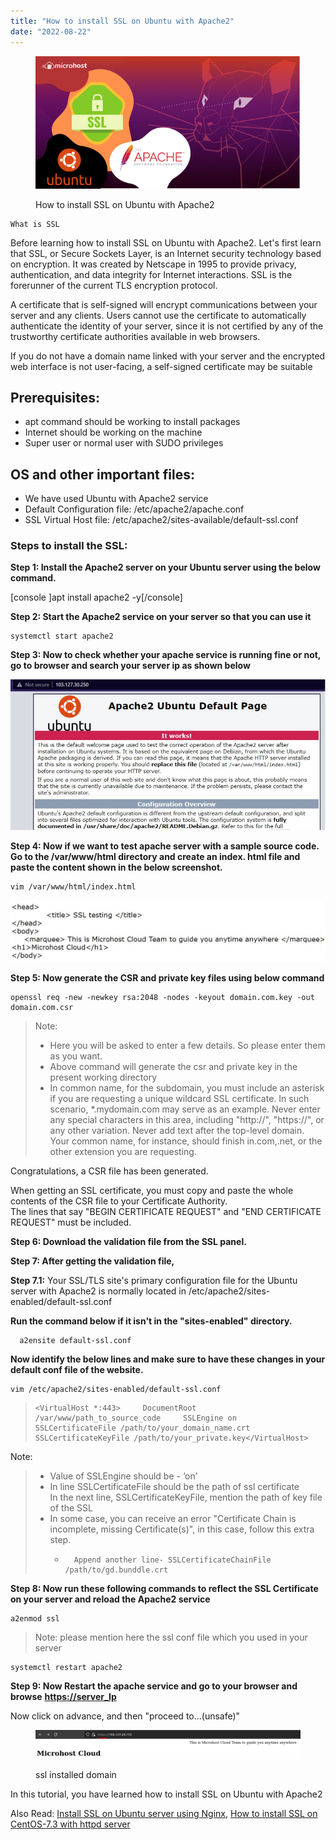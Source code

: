 ```yaml
---
title: "How to install SSL on Ubuntu with Apache2"
date: "2022-08-22"
---
```


<figure>

![How to install SSL on Ubuntu with Apache2](images/install-ssl-on-ubuntu-using-apache-1.png)

<figcaption>

How to install SSL on Ubuntu with Apache2

</figcaption>

</figure>

```
What is SSL
```
Before learning how to install SSL on Ubuntu with Apache2. Let's first learn that SSL, or Secure Sockets Layer, is an Internet security technology based on encryption. It was created by Netscape in 1995 to provide privacy, authentication, and data integrity for Internet interactions. SSL is the forerunner of the current TLS encryption protocol.

A certificate that is self-signed will encrypt communications between your server and any clients. Users cannot use the certificate to automatically authenticate the identity of your server, since it is not certified by any of the trustworthy certificate authorities available in web browsers.

If you do not have a domain name linked with your server and the encrypted web interface is not user-facing, a self-signed certificate may be suitable

## Prerequisites:

- apt command should be working to install packages
- Internet should be working on the machine
- Super user or normal user with SUDO privileges

## OS and other important files:

- We have used Ubuntu with Apache2 service
- Default Configuration file: /etc/apache2/apache.conf
- SSL Virtual Host file: /etc/apache2/sites-available/default-ssl.conf

### Steps to install the SSL:

**Step 1: Install the Apache2 server on your Ubuntu server using the below command.**

\[console \]apt install apache2 -y\[/console\]

**Step 2: Start the Apache2 service on your server so that you can use it**

```
systemctl start apache2
```

**Step 3: Now to check whether your apache service is running fine or not, go to browser and search your server ip as shown below**

![](images/ubuntu.apache.http_.jpg)

**Step 4: Now if we want to test apache server with a sample source code. Go to the /var/www/html directory and create an index. html file and paste the content shown in the below screenshot.**

```
vim /var/www/html/index.html
```

![](images/index.html_-1.jpg)

**Step 5: Now generate the CSR and private key files using below command**

```
openssl req -new -newkey rsa:2048 -nodes -keyout domain.com.key -out domain.com.csr
```

> Note:
> 
> - Here you will be asked to enter a few details. So please enter them as you want.
> - Above command will generate the csr and private key in the present working directory
> - In common name, for the subdomain, you must include an asterisk if you are requesting a unique wildcard SSL certificate. In such scenario, \*.mydomain.com may serve as an example. Never enter any special characters in this area, including "http://", "https://", or any other variation. Never add text after the top-level domain. Your common name, for instance, should finish in.com,.net, or the other extension you are requesting.

Congratulations, a CSR file has been generated.

When getting an SSL certificate, you must copy and paste the whole contents of the CSR file to your Certificate Authority.  
The lines that say "BEGIN CERTIFICATE REQUEST" and "END CERTIFICATE REQUEST" must be included.

**Step 6: Download the validation file from the SSL panel.**

**Step 7: After getting the validation file,**

**Step 7.1:** Your SSL/TLS site's primary configuration file for the Ubuntu server with Apache2 is normally located in /etc/apache2/sites-enabled/default-ssl.conf

**Run the command below if it isn't in the "sites-enabled" directory.**

```
  a2ensite default-ssl.conf 
```

**Now identify the below lines and make sure to have these changes in your default conf file of the website.**

```
vim /etc/apache2/sites-enabled/default-ssl.conf 
```

> ```
> <VirtualHost *:443>     DocumentRoot /var/www/path_to_source_code     SSLEngine on     SSLCertificateFile /path/to/your_domain_name.crt     SSLCertificateKeyFile /path/to/your_private.key</VirtualHost> 
> ```

Note:

> - Value of SSLEngine should be - ‘on’
> - In line SSLCertificateFile should be the path of ssl certificate  
>     In the next line, SSLCertificateKeyFile, mention the path of key file of the SSL
> - In some case, you can receive an error "Certificate Chain is incomplete, missing Certificate(s)", in this case, follow this extra step.
>     - ```
>         Append another line- SSLCertificateChainFile /path/to/gd.bunddle.crt
>         ```
>         

**Step 8: Now run these following commands to reflect the SSL Certificate on your server and reload the Apache2 service**

```
a2enmod ssl 
```

> Note: please mention here the ssl conf file which you used in your server

```
systemctl restart apache2
```

**Step 9: Now Restart the apache service and go to your browser and browse** [**https://server\_Ip**](https://server_Ip) 

Now click on advance, and then "proceed to...(unsafe)"

<figure>

![](images/https.jpg)

<figcaption>

ssl installed domain

</figcaption>

</figure>

In this tutorial, you have learned how to install SSL on Ubuntu with Apache2

Also Read: [Install SSL on Ubuntu server using Nginx](https://utho.com/docs/tutorial/install-ssl-on-ubuntu-server-using-nginx/), [How to install SSL on CentOS-7.3 with httpd server](https://utho.com/docs/tutorial/how-to-install-ssl-on-centos-7-3-with-httpd-server/)
